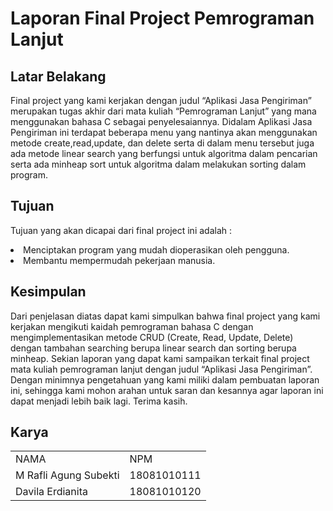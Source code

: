 <h1>Laporan Final Project Pemrograman Lanjut</h1>

<h2>Latar Belakang</h2>
<p>
	Final project yang kami kerjakan dengan judul “Aplikasi Jasa Pengiriman” merupakan tugas akhir dari mata kuliah “Pemrograman Lanjut” yang mana menggunakan bahasa C sebagai penyelesaiannya. Didalam Aplikasi Jasa Pengiriman ini terdapat beberapa menu yang nantinya akan menggunakan metode create,read,update, dan delete serta di dalam menu tersebut juga ada metode linear search yang berfungsi untuk algoritma dalam pencarian serta ada minheap sort untuk algoritma dalam melakukan sorting dalam program. 
</p>

<h2>Tujuan</h2>
<p>Tujuan yang akan dicapai dari final project ini adalah :	</p>
	<li>Menciptakan program yang mudah dioperasikan oleh pengguna.</li>
	<li>Membantu mempermudah pekerjaan manusia.</li>

<h2>Kesimpulan</h2>
<p>
	Dari penjelasan diatas dapat kami simpulkan bahwa final project yang kami kerjakan mengikuti kaidah pemrograman bahasa C dengan mengimplementasikan metode CRUD (Create, Read, Update, Delete) dengan tambahan searching berupa linear search dan sorting berupa minheap. Sekian laporan yang dapat kami sampaikan terkait final project mata kuliah pemrograman lanjut dengan judul “Aplikasi Jasa Pengiriman”. Dengan minimnya pengetahuan yang kami miliki dalam pembuatan laporan ini, sehingga kami mohon arahan untuk saran dan kesannya agar laporan ini dapat menjadi lebih baik lagi. Terima kasih.
</p>

<h2>Karya</h2>
  <table boder="1">
        <tr>
		<td>NAMA</td>
		<td>NPM</td>	
        </tr>
        <tr>
		<td>M Rafli Agung Subekti</td>
		<td>18081010111</td>
	</tr>
	<tr>
		<td>Davila Erdianita</td>
		<td>18081010120</td>
        </tr>
    </table>
